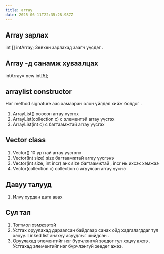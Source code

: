 ```yaml
---
title: array
date: 2025-06-11T22:35:28.987Z
---
```


## Array зарлах

int [] intArray;
Зөвхөн зарлахад заагч үүсдэг .

## Array -д санамж хуваалцах

intArray= new int[5];

## arraylist constructor

Нэг method signature аас хамааран олон үйлдэл хийж болдог .

1. ArrayList() хоосон array үүсгэх
2. ArrayList(collection c) c элементэй array үүсгэх
3. ArrayList(int c) c багтаамжтай array үүсгэх

## Vector class

1. Vector() 10 урттай array үүсгэнэ
2. Vector(int size) size багтаамжтай array үүсгэнэ
3. Vector(int size, int incr) анх size багтаамжтай , incr нь ихсэх хэмжээ
4. Vector(collection c) collection c агуулсан array үүснэ

## Давуу талууд

1. Илүү хурдан дата авах

## Сул тал

1. Тогтмол хэмжээтэй
2. Устгах оруулахад дараалсан байдлаар санах ойд хадгалагддаг тул хэцүү. Linked list энэхүү асуудлыг шийдсэн .
3. Оруулахад элементийг нэг бүрчлэнгүй зөөдөг тул хэцүү ажээ . Устгахад элементийг нэг бүрчлэнгүй зөөдөг ажээ.
